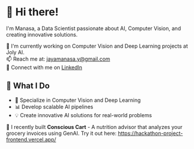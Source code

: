# 👋 Hi there! 

I'm Manasa, a Data Scientist passionate about AI, Computer Vision, and creating innovative solutions.

👯 I'm currently working on Computer Vision and Deep Learning projects at Joly AI.           
📫 Reach me at: jayamanasa.y@gmail.com        
💼 Connect with me on [LinkedIn](https://www.linkedin.com/in/jayamanasa/)

## 🚀 What I Do

- 🤖 Specialize in Computer Vision and Deep Learning
- 📊 Develop scalable AI pipelines
- 💡 Create innovative AI solutions for real-world problems


🌱 I recently built **Conscious Cart** - A nutrition advisor that analyzes your grocery invoices using GenAI. Try it out here: https://hackathon-project-frontend.vercel.app/

<!--
**JayaManasa/JayaManasa** is a ✨ _special_ ✨ repository because its `README.md` (this file) appears on your GitHub profile.

Here are some ideas to get you started:

- 🔭 I’m currently working on ...
- 🌱 I’m currently learning ...
- 👯 I’m looking to collaborate on ...
- 🤔 I’m looking for help with ...
- 💬 Ask me about ...
- 📫 How to reach me: ...
- 😄 Pronouns: ...
- ⚡ Fun fact: ...
-->
